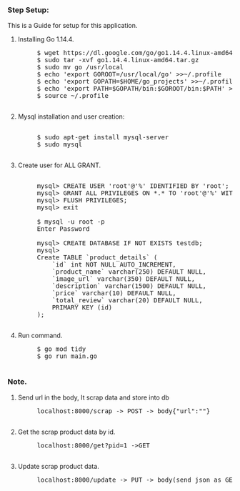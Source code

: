 ### Step Setup:
This is a Guide for setup for this application.


1. Installing Go 1.14.4.
    <pre>
        $ wget https://dl.google.com/go/go1.14.4.linux-amd64.tar.gz
        $ sudo tar -xvf go1.14.4.linux-amd64.tar.gz
        $ sudo mv go /usr/local
        $ echo 'export GOROOT=/usr/local/go' >>~/.profile
        $ echo 'export GOPATH=$HOME/go_projects' >>~/.profile
        $ echo 'export PATH=$GOPATH/bin:$GOROOT/bin:$PATH' >>~/.profile
        $ source ~/.profile
    </pre>

2. Mysql installation and user creation:

    <pre>    
        $ sudo apt-get install mysql-server
        $ sudo mysql
    </pre>

3. Create user for ALL GRANT.

    <pre>        
        mysql> CREATE USER 'root'@'%' IDENTIFIED BY 'root';
        mysql> GRANT ALL PRIVILEGES ON *.* TO 'root'@'%' WITH GRANT OPTION;
        mysql> FLUSH PRIVILEGES;
        mysql> exit

        $ mysql -u root -p
        Enter Password

        mysql> CREATE DATABASE IF NOT EXISTS testdb;
        mysql>
        Create TABLE `product_details` (
            `id` int NOT NULL AUTO_INCREMENT,
            `product_name` varchar(250) DEFAULT NULL, 
            `image_url` varchar(350) DEFAULT NULL, 
            `description` varchar(1500) DEFAULT NULL,
            `price` varchar(10) DEFAULT NULL,
            `total_review` varchar(20) DEFAULT NULL, 
            PRIMARY KEY (id)
        );
    </pre>

3. Run command.
    <pre>
        $ go mod tidy
        $ go run main.go
    </pre>


### Note.
1. Send url in the body, It scrap data and store into db
    <pre>
        localhost:8000/scrap -> POST -> body{"url":""}
    </pre>

2. Get the scrap product data by id.
    <pre>
        localhost:8000/get?pid=1 ->GET
    </pre>

3. Update scrap product data.
    <pre>
        localhost:8000/update -> PUT -> body(send json as GET api response)
    </pre>